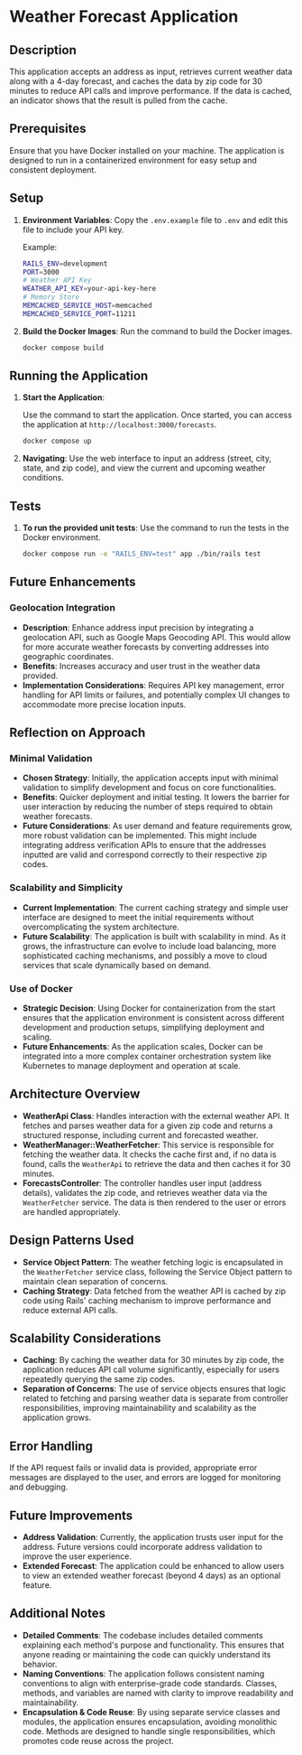 # Weather Forecast Application

## Description

This application accepts an address as input, retrieves current weather data along with a 4-day forecast, and caches the data by zip code for 30 minutes to reduce API calls and improve performance. If the data is cached, an indicator shows that the result is pulled from the cache.

## Prerequisites

Ensure that you have Docker installed on your machine. The application is designed to run in a containerized environment for easy setup and consistent deployment.

## Setup

1. **Environment Variables**:
   Copy the `.env.example` file to `.env` and edit this file to include your API key.

   Example:

   ```sh
   RAILS_ENV=development
   PORT=3000
   # Weather API Key
   WEATHER_API_KEY=your-api-key-here
   # Memory Store
   MEMCACHED_SERVICE_HOST=memcached
   MEMCACHED_SERVICE_PORT=11211
   ```



2. **Build the Docker Images**:
   Run the command to build the Docker images.

   ```sh
   docker compose build
   ```

## Running the Application

1. **Start the Application**:

   Use the command to start the application. Once started, you can access the application at `http://localhost:3000/forecasts`.

   ```sh
   docker compose up
   ```

2. **Navigating**:
   Use the web interface to input an address (street, city, state, and zip code), and view the current and upcoming weather conditions.

## Tests

1. **To run the provided unit tests**:
   Use the command to run the tests in the Docker environment.

   ```sh
   docker compose run -e "RAILS_ENV=test" app ./bin/rails test
   ```

## Future Enhancements

### Geolocation Integration

- **Description**: Enhance address input precision by integrating a geolocation API, such as Google Maps Geocoding API. This would allow for more accurate weather forecasts by converting addresses into geographic coordinates.
- **Benefits**: Increases accuracy and user trust in the weather data provided.
- **Implementation Considerations**: Requires API key management, error handling for API limits or failures, and potentially complex UI changes to accommodate more precise location inputs.

## Reflection on Approach

### Minimal Validation

- **Chosen Strategy**: Initially, the application accepts input with minimal validation to simplify development and focus on core functionalities.
- **Benefits**: Quicker deployment and initial testing. It lowers the barrier for user interaction by reducing the number of steps required to obtain weather forecasts.
- **Future Considerations**: As user demand and feature requirements grow, more robust validation can be implemented. This might include integrating address verification APIs to ensure that the addresses inputted are valid and correspond correctly to their respective zip codes.

### Scalability and Simplicity

- **Current Implementation**: The current caching strategy and simple user interface are designed to meet the initial requirements without overcomplicating the system architecture.
- **Future Scalability**: The application is built with scalability in mind. As it grows, the infrastructure can evolve to include load balancing, more sophisticated caching mechanisms, and possibly a move to cloud services that scale dynamically based on demand.

### Use of Docker

- **Strategic Decision**: Using Docker for containerization from the start ensures that the application environment is consistent across different development and production setups, simplifying deployment and scaling.
- **Future Enhancements**: As the application scales, Docker can be integrated into a more complex container orchestration system like Kubernetes to manage deployment and operation at scale.

## Architecture Overview

- **WeatherApi Class**:
  Handles interaction with the external weather API. It fetches and parses weather data for a given zip code and returns a structured response, including current and forecasted weather.
- **WeatherManager::WeatherFetcher**:
  This service is responsible for fetching the weather data. It checks the cache first and, if no data is found, calls the `WeatherApi` to retrieve the data and then caches it for 30 minutes.
- **ForecastsController**:
  The controller handles user input (address details), validates the zip code, and retrieves weather data via the `WeatherFetcher` service. The data is then rendered to the user or errors are handled appropriately.

## Design Patterns Used

- **Service Object Pattern**:
  The weather fetching logic is encapsulated in the `WeatherFetcher` service class, following the Service Object pattern to maintain clean separation of concerns.
- **Caching Strategy**:
  Data fetched from the weather API is cached by zip code using Rails' caching mechanism to improve performance and reduce external API calls.

## Scalability Considerations

- **Caching**:
  By caching the weather data for 30 minutes by zip code, the application reduces API call volume significantly, especially for users repeatedly querying the same zip codes.
- **Separation of Concerns**:
  The use of service objects ensures that logic related to fetching and parsing weather data is separate from controller responsibilities, improving maintainability and scalability as the application grows.

## Error Handling

If the API request fails or invalid data is provided, appropriate error messages are displayed to the user, and errors are logged for monitoring and debugging.

## Future Improvements

- **Address Validation**:
  Currently, the application trusts user input for the address. Future versions could incorporate address validation to improve the user experience.
- **Extended Forecast**:
  The application could be enhanced to allow users to view an extended weather forecast (beyond 4 days) as an optional feature.

## Additional Notes

- **Detailed Comments**:
  The codebase includes detailed comments explaining each method's purpose and functionality. This ensures that anyone reading or maintaining the code can quickly understand its behavior.
- **Naming Conventions**:
  The application follows consistent naming conventions to align with enterprise-grade code standards. Classes, methods, and variables are named with clarity to improve readability and maintainability.
- **Encapsulation & Code Reuse**:
  By using separate service classes and modules, the application ensures encapsulation, avoiding monolithic code. Methods are designed to handle single responsibilities, which promotes code reuse across the project.